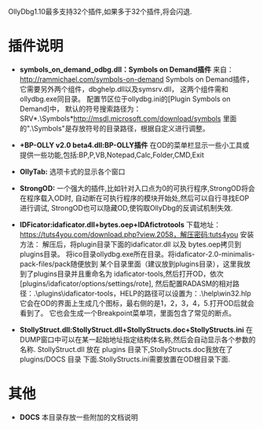 OllyDbg1.10最多支持32个插件,如果多于32个插件,将会闪退.

# 插件说明

*  **symbols\_on\_demand\_odbg.dll：Symbols on Demand插件**
	来自：http://rammichael.com/symbols-on-demand
	Symbols on Demand插件，它需要另外两个组件，dbghelp.dll以及symsrv.dll，
	这两个组件需和ollydbg.exe同目录。
	配置节区位于ollydbg.ini的[Plugin Symbols on Demand]中，
	默认的符号搜索路径为：SRV*.\Symbols*http://msdl.microsoft.com/download/symbols
	里面的".\Symbols"是存放符号的目录路径，根据自定义进行调整。

* **+BP-OLLY v2.0 beta4.dll:BP-OLLY插件**
	在OD的菜单栏显示一些小工具或提供一些功能,包括:BP,P,VB,Notepad,Calc,Folder,CMD,Exit

* **OllyTab:**
	选项卡式的显示各个窗口

* **StrongOD:**
	一个强大的插件,比如针对入口点为0的可执行程序,StrongOD将会在程序载入OD时,
	自动断在可执行程序的模块开始处,然后可以自行寻找EOP进行调试,
	StrongOD也可以隐藏OD,使钩取OllyDbg的反调试机制失效.

* **IDFicator:idaficator.dll+bytes.oep+IDAfictrotools**
	下载地址：https://tuts4you.com/download.php?view.2058，解压密码:tuts4you
	安装方法：
	解压后，将plugin目录下面的idaficator.dll 以及 bytes.oep拷贝到plugins目录。
	将ico目录ollydbg.exe所在目录。将idaficator-2.0-minimalis-pack-files/pack随便放到
	某个目录里面（建议放到plugins目录），这里我放到了plugins目录并且重命名为
	idaficator-tools,然后打开OD，依次[plugins/idaficator/options/settings/rote],
	然后配置RADASM的相对路径：.\plugins\idaficator-tools，HELP的路径可以设置为：.\help\win32.hlp
	它会在OD的界面上生成几个图标，最右侧的是1，2，3，4，5.打开OD后就会看到了。
	它也会生成一个Breakpoint菜单项，里面包含了常见的断点。

* **StollyStruct.dll:StollyStruct.dll+StollyStructs.doc+StollyStructs.ini**
    在DUMP窗口中可以在某一起始地址指定结构体名称,然后会自动显示各个参数的名称.
    StollyStruct.dll 放在 plugins 目录下,StollyStructs.doc我放在了 plugins/DOCS 目录
    下面.StollyStructs.ini需要放置在OD根目录下面.

# 其他
* **DOCS**
    本目录存放一些附加的文档说明

